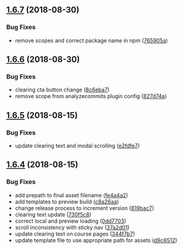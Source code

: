 ## [1.6.7](https://github.com/university-of-york/design-patterns/compare/v1.6.6...v1.6.7) (2018-08-30)


### Bug Fixes

* remove scopes and correct package name in npm ([765905a](https://github.com/university-of-york/design-patterns/commit/765905a))

## [1.6.6](https://github.com/university-of-york/design-patterns/compare/v1.6.5...v1.6.6) (2018-08-30)


### Bug Fixes

* clearing cta button change ([8c6eba7](https://github.com/university-of-york/design-patterns/commit/8c6eba7))
* remove scope from analyzecommits plugin config ([827d74a](https://github.com/university-of-york/design-patterns/commit/827d74a))

## [1.6.5](https://github.com/university-of-york/design-patterns/compare/v1.6.4...v1.6.5) (2018-08-15)


### Bug Fixes

* update clearing text and modal scrolling ([e2fdfe7](https://github.com/university-of-york/design-patterns/commit/e2fdfe7))

## [1.6.4](https://github.com/university-of-york/design-patterns/compare/v1.6.3...v1.6.4) (2018-08-15)


### Bug Fixes

* add prepath to final asset filename ([fe4a4a2](https://github.com/university-of-york/design-patterns/commit/fe4a4a2))
* add templates to preview build ([c8a26aa](https://github.com/university-of-york/design-patterns/commit/c8a26aa))
* change release process to increment version ([819bac7](https://github.com/university-of-york/design-patterns/commit/819bac7))
* clearing text update ([730f5c8](https://github.com/university-of-york/design-patterns/commit/730f5c8))
* correct local and preview loading ([0dd7703](https://github.com/university-of-york/design-patterns/commit/0dd7703))
* scroll inconsistency with sticky nav ([37a2d01](https://github.com/university-of-york/design-patterns/commit/37a2d01))
* update clearing text on course pages ([344f7b7](https://github.com/university-of-york/design-patterns/commit/344f7b7))
* update template file to use appropriate path for assets ([d9c6512](https://github.com/university-of-york/design-patterns/commit/d9c6512))
